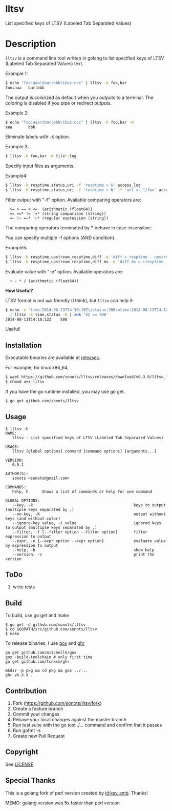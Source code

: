 # lltsv

List specified keys of LTSV (Labeled Tab Separated Values)

# Description

`lltsv` is a command line tool written in golang to list specified keys of LTSV (Labeled Tab Separated Values) text.

Example 1: 

```bash
$ echo "foo:aaa\tbar:bbb\tbaz:ccc" | lltsv -k foo,bar
foo:aaa   bar:bbb
```

The output is colorized as default when you outputs to a terminal. 
The coloring is disabled if you pipe or redirect outputs.

Example 2:

```bash
$ echo "foo:aaa\tbar:bbb\tbaz:ccc" | lltsv -k foo,bar -K
aaa       bbb
```

Eliminate labels with `-K` option.

Example 3:

```bash
$ lltsv -k foo,bar -K file*.log
```

Specify input files as arguments.

Example4:

```bash
$ lltsv -k resptime,status,uri -f 'resptime > 6' access_log
$ lltsv -k resptime,status,uri -f 'resptime > 6' -f 'uri =~ ^/foo' access_log
```

Filter output with "-f" option. Available comparing operators are:

```
  >= > == < <=  (arithmetic (float64))
  == ==* != !=* (string comparison (string))
  =~ !~ =~* !~* (regular expression (string))
```

The comparing operators terminated by __*__ behave in case-insensitive.

You can specify multiple -f options (AND condition).

Example5:

```bash
$ lltsv -k resptime,upstream_resptime,diff -e 'diff = resptime - upstream_resptime' access_log
$ lltsv -k resptime,upstream_resptime,diff_ms -e 'diff_ms = (resptime - upstream_resptime) * 1000' access_log
```

Evaluate value with "-e" option. Available operators are:

```
  + - * / (arithmetic (float64))
```

**How Useful?**

LTSV format is not `awk` friendly (I think), but `lltsv` can help it: 

```bash
$ echo -e "time:2014-08-13T14:10:10Z\tstatus:200\ntime:2014-08-13T14:10:12Z\tstatus:500" \
  | lltsv -k time,status -K | awk '$2 == 500'
2014-08-13T14:10:12Z    500
```

Useful!

## Installation

Executable binaries are available at [releases](https://github.com/sonots/lltsv/releases).

For example, for linux x86_64, 

```bash
$ wget https://github.com/sonots/lltsv/releases/download/v0.3.0/lltsv_linux_amd64 -O lltsv
$ chmod a+x lltsv
```

If you have the go runtime installed, you may use go get. 

```bash
$ go get github.com/sonots/lltsv
```

## Usage

```
$ lltsv -h
NAME:
   lltsv - List specified keys of LTSV (Labeled Tab Separated Values)

USAGE:
   lltsv [global options] command [command options] [arguments...]

VERSION:
   0.5.1

AUTHOR(S):
   sonots <sonots@gmail.com>

COMMANDS:
   help, h      Shows a list of commands or help for one command

GLOBAL OPTIONS:
   --key, -k                                            keys to output (multiple keys separated by ,)
   --no-key, -K                                         output without keys (and without color)
   --ignore-key value, -i value                         ignored keys to output (multiple keys separated by ,)
   --filter, -f [--filter option --filter option]       filter expression to output
   --expr, -e [--expr option --expr option]             evaluate value by expression to output
   --help, -h                                           show help
   --version, -v                                        print the version
```

## ToDo

1. write tests

## Build

To build, use go get and make

```
$ go get -d github.com/sonots/lltsv
$ cd $GOPATH/src/github.com/sonots/lltsv
$ make
```

To release binaries, I use [gox](https://github.com/mitchellh/gox) and [ghr](https://github.com/tcnksm/ghr)

```
go get github.com/mitchellh/gox
gox -build-toolchain # only first time
go get github.com/tcnksm/ghr

mkdir -p pkg && cd pkg && gox ../...
ghr vX.X.X .
```

## Contribution

1. Fork (https://github.com/sonots/lltsv/fork)
2. Create a feature branch
3. Commit your changes
4. Rebase your local changes against the master branch
5. Run test suite with the go test ./... command and confirm that it passes
6. Run gofmt -s
7. Create new Pull Request

## Copyright

See [LICENSE](./LICENSE)

## Special Thanks

This is a golang fork of perl version created by [id:key_amb](http://keyamb.hatenablog.com/). Thanks!

MEMO: golang version was 5x faster than perl version

